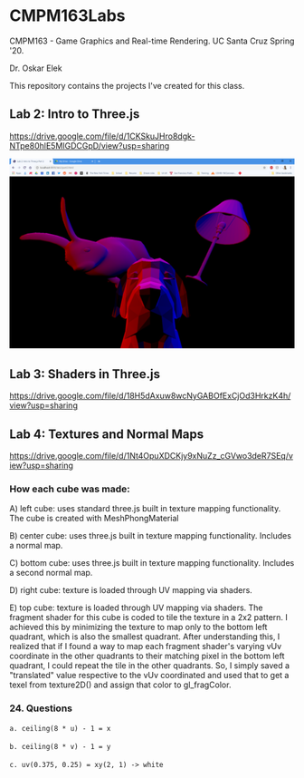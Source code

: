 # CMPM163Labs
CMPM163 - Game Graphics and Real-time Rendering. UC Santa Cruz Spring '20.

Dr. Oskar Elek

This repository contains the projects I've created for this class.

## Lab 2: Intro to Three.js
https://drive.google.com/file/d/1CKSkuJHro8dgk-NTpe80hlE5MIGDCGpD/view?usp=sharing

![alt text](https://github.com/LawTam/CMPM163Labs/blob/master/Lab2/lab2_screenshot.png)

## Lab 3: Shaders in Three.js
https://drive.google.com/file/d/18H5dAxuw8wcNyGABOfExCjOd3HrkzK4h/view?usp=sharing

## Lab 4: Textures and Normal Maps
https://drive.google.com/file/d/1Nt4OpuXDCKjy9xNuZz_cGVwo3deR7SEq/view?usp=sharing
    
### How each cube was made:

A) left cube: uses standard three.js built in texture mapping functionality. The cube is created with MeshPhongMaterial

B) center cube: uses three.js built in texture mapping functionality. Includes a normal map.

C) bottom cube: uses three.js built in texture mapping functionality. Includes a second normal map.

D) right cube: texture is loaded through UV mapping via shaders. 

E) top cube: texture is loaded through UV mapping via shaders. The fragment shader for this cube is coded to tile the texture in a 2x2 pattern. I achieved this by minimizing the texture to map only to the bottom left quadrant, which is also the smallest quadrant. After understanding this, I realized that if I found a way to map each fragment shader's varying vUv coordinate in the other quadrants to their matching pixel in the bottom left quadrant, I could repeat the tile in the other quadrants. So, I simply saved a "translated" value respective to the vUv coordinated and used that to get a texel from texture2D() and assign that color to gl_fragColor.

### 24. Questions

    a. ceiling(8 * u) - 1 = x
    
    b. ceiling(8 * v) - 1 = y
    
    c. uv(0.375, 0.25) = xy(2, 1) -> white

